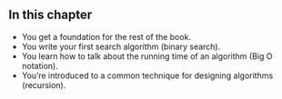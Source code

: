 ## In this chapter
- You get a foundation for the rest of the book.
- You write your first search algorithm (binary search).
- You learn how to talk about the running time of an algorithm (Big O notation).
- You’re introduced to a common technique for designing algorithms (recursion).
